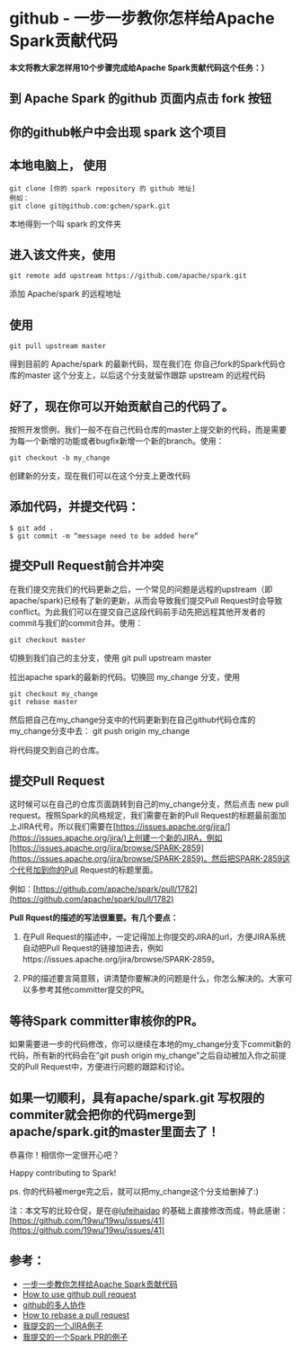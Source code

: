 # github - 一步一步教你怎样给Apache Spark贡献代码 #

**本文将教大家怎样用10个步骤完成给Apache Spark贡献代码这个任务：）**

## 到 Apache Spark 的github 页面内点击 fork 按钮 ##


## 你的github帐户中会出现 spark 这个项目 ##


## 本地电脑上， 使用 ##
	git clone [你的 spark repository 的 github 地址]
	例如：
	git clone git@github.com:gchen/spark.git

本地得到一个叫 spark 的文件夹

## 进入该文件夹，使用 ##

	git remote add upstream https://github.com/apache/spark.git

添加 Apache/spark 的远程地址
## 使用 ##
	git pull upstream master

得到目前的 Apache/spark 的最新代码，现在我们在 你自己fork的Spark代码仓库的master 这个分支上，以后这个分支就留作跟踪 upstream 的远程代码


## 好了，现在你可以开始贡献自己的代码了。 ##
按照开发惯例，我们一般不在自己代码仓库的master上提交新的代码，而是需要为每一个新增的功能或者bugfix新增一个新的branch。使用：

    git checkout -b my_change

创建新的分支，现在我们可以在这个分支上更改代码

## 添加代码，并提交代码： ##
	$ git add .
	$ git commit -m “message need to be added here”

## 提交Pull Request前合并冲突 ##

在我们提交完我们的代码更新之后，一个常见的问题是远程的upstream（即apache/spark)已经有了新的更新，从而会导致我们提交Pull Request时会导致conflict。为此我们可以在提交自己这段代码前手动先把远程其他开发者的commit与我们的commit合并。使用：

	git checkout master

切换到我们自己的主分支，使用
	git pull upstream master

拉出apache spark的最新的代码。切换回 my_change 分支，使用

	git checkout my_change
	git rebase master

然后把自己在my_change分支中的代码更新到在自己github代码仓库的my_change分支中去：
	git push origin my_change 

将代码提交到自己的仓库。

## 提交Pull Request ##


这时候可以在自己的仓库页面跳转到自己的my_change分支，然后点击 new pull request。按照Spark的风格规定，我们需要在新的Pull Request的标题最前面加上JIRA代号。所以我们需要在[https://issues.apache.org/jira/](https://issues.apache.org/jira/)上创建一个新的JIRA，例如[https://issues.apache.org/jira/browse/SPARK-2859](https://issues.apache.org/jira/browse/SPARK-2859)。然后把SPARK-2859这个代号加到你的Pull Request的标题里面。

例如：[https://github.com/apache/spark/pull/1782](https://github.com/apache/spark/pull/1782)

**Pull Rquest的描述的写法很重要。有几个要点：**

1. 在Pull Request的描述中，一定记得加上你提交的JIRA的url，方便JIRA系统自动把Pull Request的链接加进去，例如https://issues.apache.org/jira/browse/SPARK-2859。

1. PR的描述要言简意赅，讲清楚你要解决的问题是什么，你怎么解决的。大家可以多参考其他committer提交的PR。

## 等待Spark committer审核你的PR。 ##

如果需要进一步的代码修改，你可以继续在本地的my_change分支下commit新的代码，所有新的代码会在”git push origin my_change”之后自动被加入你之前提交的Pull Request中，方便进行问题的跟踪和讨论。

## 如果一切顺利，具有apache/spark.git 写权限的commiter就会把你的代码merge到apache/spark.git的master里面去了！ ##

恭喜你！相信你一定很开心吧？

Happy contributing to Spark!

ps. 你的代码被merge完之后，就可以把my_change这个分支给删掉了:)

注：本文写的比较仓促，是在@[lufeihaidao](https://github.com/lufeihaidao) 的基础上直接修改而成，特此感谢：[https://github.com/19wu/19wu/issues/41](https://github.com/19wu/19wu/issues/41)

## 参考： ##

- [一步一步教你怎样给Apache Spark贡献代码](http://www.geekbus.cn/step-to-step-to-contribute-spark-repository/)
- [How to use github pull request](https://help.github.com/articles/using-pull-requests)
- [github的多人协作](https://gist.github.com/suziewong/4378619)
- [How to rebase a pull request](https://github.com/edx/edx-platform/wiki/How-to-Rebase-a-Pull-Request)
- [我提交的一个JIRA例子](https://issues.apache.org/jira/browse/SPARK-2859)
- [我提交的一个Spark PR的例子](https://github.com/apache/spark/pull/1782)